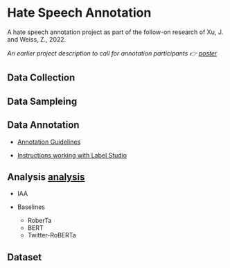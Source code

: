 # Hate Speech Annotation

A hate speech annotation project as part of the follow-on research of Xu, J. and Weiss, Z., 2022.

_An earlier project description to call for annotation participants 👉 [poster](https://github.com/JINHXu/hate-speech-annotation/blob/main/project_description_call_for_participation.md)_

## Data Collection


## Data Sampleing



## Data Annotation

- [Annotation Guidelines](https://github.com/JINHXu/hate-speech-annotation/blob/main/annotation_guidelines.md)

- [Instructions working with Label Studio](https://github.com/JINHXu/hate-speech-annotation/blob/main/label_studio_instructions.md)


## Analysis [analysis]()

- IAA

- Baselines

  - RoberTa
  - BERT
  - Twitter-RoBERTa
  
  
## Dataset
